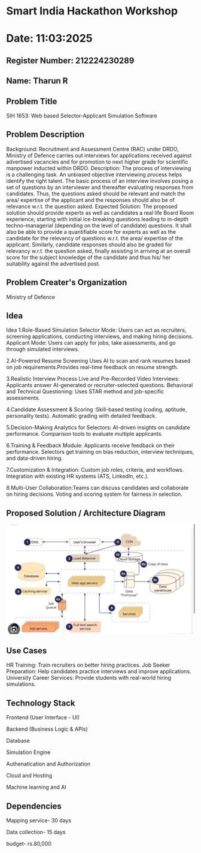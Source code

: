 # Smart India Hackathon Workshop
# Date: 11:03:2025
## Register Number: 212224230289
## Name: Tharun R
## Problem Title
SIH 1653: Web based Selector-Applicant Simulation Software
## Problem Description
Background: Recruitment and Assessment Centre (RAC) under DRDO, Ministry of Defence carries out interviews for applications received against advertised vacancies and for promotion to next higher grade for scientific manpower inducted within DRDO. Description: The process of interviewing is a challenging task. An unbiased objective interviewing process helps identify the right talent. The basic process of an interview involves posing a set of questions by an interviewer and thereafter evaluating responses from candidates. Thus, the questions asked should be relevant and match the area/ expertise of the applicant and the responses should also be of relevance w.r.t. the question asked. Expected Solution: The proposed solution should provide experts as well as candidates a real life Board Room experience, starting with initial ice-breaking questions leading to in-depth techno-managerial (depending on the level of candidate) questions. It shall also be able to provide a quantifiable score for experts as well as the candidate for the relevancy of questions w.r.t. the area/ expertise of the applicant. Similarly, candidate responses should also be graded for relevancy w.r.t. the question asked, finally assisting in arriving at an overall score for the subject knowledge of the candidate and thus his/ her suitability against the advertised post.

## Problem Creater's Organization
Ministry of Defence

## Idea
Idea
1.Role-Based Simulation Selector Mode: Users can act as recruiters, screening applications, conducting interviews, and making hiring decisions. Applicant Mode: Users can apply for jobs, take assessments, and go through simulated interviews.

2.AI-Powered Resume Screening Uses AI to scan and rank resumes based on job requirements.Provides real-time feedback on resume strength.

3.Realistic Interview Process Live and Pre-Recorded Video Interviews: Applicants answer AI-generated or recruiter-selected questions. Behavioral and Technical Questioning: Uses STAR method and job-specific assessments.

4.Candidate Assessment & Scoring :Skill-based testing (coding, aptitude, personality tests). Automatic grading with detailed feedback.

5.Decision-Making Analytics for Selectors: AI-driven insights on candidate performance. Comparison tools to evaluate multiple applicants.

6.Training & Feedback Module: Applicants receive feedback on their performance. Selectors get training on bias reduction, interview techniques, and data-driven hiring.

7.Customization & Integration: Custom job roles, criteria, and workflows. Integration with existing HR systems (ATS, LinkedIn, etc.).

8.Multi-User Collaboration:Teams can discuss candidates and collaborate on hiring decisions. Voting and scoring system for fairness in selection.




## Proposed Solution / Architecture Diagram
![alt text](image.png)

## Use Cases
HR Training: Train recruiters on better hiring practices. Job Seeker Preparation: Help candidates practice interviews and improve applications. University Career Services: Provide students with real-world hiring simulations.



## Technology Stack
Frontend (User Interface - UI)

Backend (Business Logic & APIs)

Database

Simulation Engine

Authenatication and Authorization

Cloud and Hosting

Machine learning and AI



## Dependencies
Mapping service- 30 days

Data collection- 15 days

budget- rs.80,000
